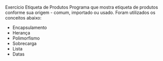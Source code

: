 Exercício Etiqueta de Produtos
Programa que mostra etiqueta de produtos conforme sua origem - comum, importado ou usado.
Foram utilizados os conceitos abaixo:
- Encapsulamento
- Herança
- Polimorfismo
- Sobrecarga
- Lista
- Datas
